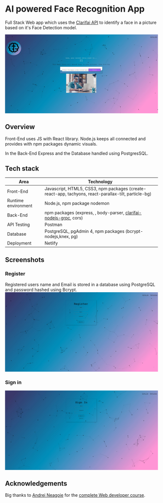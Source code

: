 # AI powered Face Recognition App

Full Stack Web app which uses the <a href="https://www.clarifai.com/products/armada-ml-prediction">Clarifai API</a> to identify a face in a picture based on it's Face Detection model.

<img src="https://github.com/Snopcare/Face-recognition-App/blob/master/src/Face%20detection.JPG" style="max-width: 100%;" alt="FaceRecognition" />

## Overview
Front-End uses JS with React library. 
Node.js keeps all connected and provides with npm packages dynamic visuals.

In the Back-End Express and the Database handled using PostgresSQL. 



## Tech stack

<table>
<thead>
<tr>
<th>Area</th>
<th>Technology</th>


</tr>
</thead>
<tbody>
	<tr>
		<td>Front-End</td>
		<td>Javascript, HTML5, CSS3, npm packages (create-react-app, tachyons, react-parallax-tilt, particle-bg) </td>
	</tr>
	<tr>
		<td>Runtime environment</td>
		<td>Node.js, npm package nodemon</td>
  </tr>
  <tr>
		<td>Back-End</td>
		<td>npm packages (express, , body-parser, <a href="https://github.com/Clarifai/clarifai-nodejs-grpc/blob/master/README.md">clarifai-nodejs-grpc</a>, cors) </td>
	</tr>
	<tr>
		<td>API Testing</td>
		<td>Postman</td>
	</tr>
	<tr>
		<td>Database</td>
		<td>PostgreSQL, pgAdmin 4, npm packages (bcrypt-nodejs,knex, pg)</td>
	</tr>
    <tr>
		<td>Deployment</td>
		<td>Netlify</td>
	</tr>
</tbody>
</table>




## Screenshots

### Register 
Registered users name and Email is stored in a database using PostgreSQL and password hashed using Bcrypt.
<img src="https://github.com/Snopcare/Face-recognition-App/blob/master/src/Register.JPG" style="max-width: 100%;" alt="FaceRecognition" />

### Sign in
<img src="https://github.com/Snopcare/Face-recognition-App/blob/master/src/SignIn.JPG" style="max-width: 100%;" alt="FaceRecognition" />

## Acknowledgements

Big thanks to <a href="https://github.com/aneagoie/face-recognition-brain">Andrei Neagoie</a> for the <a href="https://www.udemy.com/the-complete-web-developer-zero-to-mastery/">complete Web developer course</a>.



